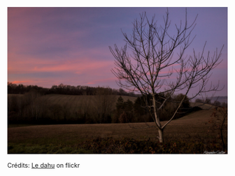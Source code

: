 ![Roméo](/images/2022-12-09.jpg)

Crédits: [Le dahu](https://www.flickr.com/people/155078867@N08/) on flickr